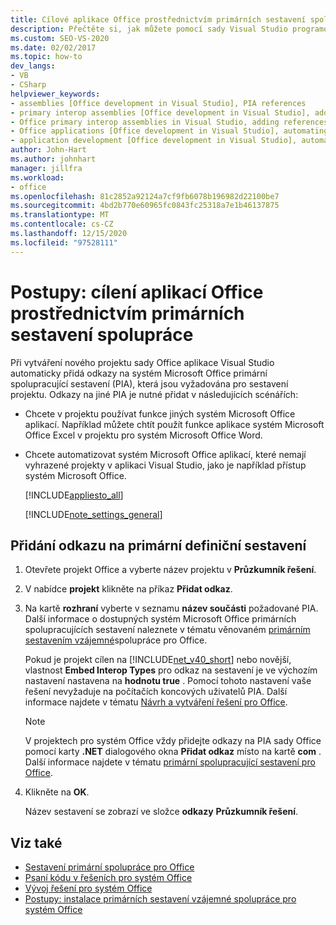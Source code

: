 ```yaml
---
title: Cílové aplikace Office prostřednictvím primárních sestavení spolupráce
description: Přečtěte si, jak můžete pomocí sady Visual Studio programově cílit systém Microsoft Office aplikací prostřednictvím primárních spolupracujících sestavení.
ms.custom: SEO-VS-2020
ms.date: 02/02/2017
ms.topic: how-to
dev_langs:
- VB
- CSharp
helpviewer_keywords:
- assemblies [Office development in Visual Studio], PIA references
- primary interop assemblies [Office development in Visual Studio], adding references to
- Office primary interop assemblies in Visual Studio, adding references to
- Office applications [Office development in Visual Studio], automating
- application development [Office development in Visual Studio], automating
author: John-Hart
ms.author: johnhart
manager: jillfra
ms.workload:
- office
ms.openlocfilehash: 81c2852a92124a7cf9fb6078b196982d22100be7
ms.sourcegitcommit: 4bd2b770e60965fc0843fc25318a7e1b46137875
ms.translationtype: MT
ms.contentlocale: cs-CZ
ms.lasthandoff: 12/15/2020
ms.locfileid: "97528111"
---
```

# <a name="how-to-target-office-applications-through-primary-interop-assemblies"></a>Postupy: cílení aplikací Office prostřednictvím primárních sestavení spolupráce
  Při vytváření nového projektu sady Office aplikace Visual Studio automaticky přidá odkazy na systém Microsoft Office primární spolupracující sestavení (PIA), která jsou vyžadována pro sestavení projektu. Odkazy na jiné PIA je nutné přidat v následujících scénářích:

- Chcete v projektu používat funkce jiných systém Microsoft Office aplikací. Například můžete chtít použít funkce aplikace systém Microsoft Office Excel v projektu pro systém Microsoft Office Word.

- Chcete automatizovat systém Microsoft Office aplikací, které nemají vyhrazené projekty v aplikaci Visual Studio, jako je například přístup systém Microsoft Office.

  [!INCLUDE[appliesto_all](../vsto/includes/appliesto-all-md.md)]

  [!INCLUDE[note_settings_general](../sharepoint/includes/note-settings-general-md.md)]

## <a name="to-add-a-reference-to-a-primary-interop-assembly"></a>Přidání odkazu na primární definiční sestavení

1. Otevřete projekt Office a vyberte název projektu v **Průzkumník řešení**.

2. V nabídce **projekt** klikněte na příkaz **Přidat odkaz**.

3. Na kartě **rozhraní** vyberte v seznamu **název součásti** požadované PIA. Další informace o dostupných systém Microsoft Office primárních spolupracujících sestavení naleznete v tématu věnovaném [primárním sestavením vzájemné](../vsto/office-primary-interop-assemblies.md)spolupráce pro Office.

     Pokud je projekt cílen na [!INCLUDE[net_v40_short](../sharepoint/includes/net-v40-short-md.md)] nebo novější, vlastnost **Embed Interop Types** pro odkaz na sestavení je ve výchozím nastavení nastavena na **hodnotu true** . Pomocí tohoto nastavení vaše řešení nevyžaduje na počítačích koncových uživatelů PIA. Další informace najdete v tématu [Návrh a vytváření řešení pro Office](../vsto/designing-and-creating-office-solutions.md).

    > [!NOTE]
    > V projektech pro systém Office vždy přidejte odkazy na PIA sady Office pomocí karty **.NET** dialogového okna **Přidat odkaz** místo na kartě **com** . Další informace najdete v tématu [primární spolupracující sestavení pro Office](../vsto/office-primary-interop-assemblies.md).

4. Klikněte na **OK**.

     Název sestavení se zobrazí ve složce **odkazy** **Průzkumník řešení**.

## <a name="see-also"></a>Viz také
- [Sestavení primární spolupráce pro Office](../vsto/office-primary-interop-assemblies.md)
- [Psaní kódu v řešeních pro systém Office](../vsto/writing-code-in-office-solutions.md)
- [Vývoj řešení pro systém Office](../vsto/developing-office-solutions.md)
- [Postupy: instalace primárních sestavení vzájemné spolupráce pro systém Office](../vsto/how-to-install-office-primary-interop-assemblies.md)
